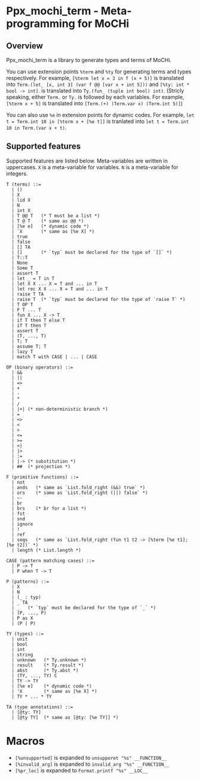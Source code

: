# Ppx_mochi_term - Meta-programming for MoCHi

## Overview

Ppx_mochi_term is a library to generate types and terms of MoCHi.

You can use extension points `%term` and `%ty` for generating terms and types respectively.
For example, `[%term let x = 3 in f (x + 5)]` is translated into
`Term.(let_ [x, int 3] (var f @@ [var x + int 5]))` and `[%ty: int * bool -> int]`.
is translated into `Ty.(fun_ (tuple int bool) int)`.
(Stricly speaking, either `Term.` or `Ty.` is followed by each variables.
For example, `[%term x + 5]` is translated into `[Term.(+) (Term.var x) (Term.int 5)]`)

You can also use `%e` in extension points for dynamic codes.
For example, `let t = Term.int 10 in [%term x + [%e t]]` is tranlated into
`let t = Term.int 10 in Term.(var x + t)`.

## Supported features

Supported features are listed below.
Meta-variables are written in uppercases.
`X` is a meta-variable for variables.
`N` is a meta-variable for integers.

```
T (terms) ::=
  | ()
  | X
  | lid X
  | N
  | int X
  | T @@ T   (* T must be a list *)
  | T @ T    (* same as @@ *)
  | [%e e]   (* dynamic code *)
  | `X       (* same as [%e X] *)
  | true
  | false
  | [] TA
  | []       (* `typ` must be declared for the type of `[]` *)
  | T::T
  | None
  | Some T
  | assert T
  | let _ = T in T
  | let X X ... X = T and ... in T
  | let rec X X ... X = T and ... in T
  | raise T TA
  | raise T  (* `typ` must be declared for the type of `raise T` *)
  | T OP T
  | F T ... T
  | fun X ... X -> T
  | if T then T else T
  | if T then T
  | assert T
  | (T, ..., T)
  | T; T
  | assume T; T
  | lazy T
  | match T with CASE | ... | CASE

OP (binary operators) ::=
  | &&
  | ||
  | =>
  | +
  | -
  | *
  | /
  | |+| (* non-deterministic branch *)
  | =
  | <>
  | <
  | >
  | <=
  | >=
  | <|
  | |>
  | :=
  | |-> (* substitution *)
  | ##  (* projection *)

F (primitive functions) ::=
  | not
  | ands   (* same as `List.fold_right (&&) true` *)
  | ors    (* same as `List.fold_right (||) false` *)
  | ~-
  | br
  | brs    (* br for a list *)
  | fst
  | snd
  | ignore
  | !
  | ref
  | seqs   (* same as `List.fold_right (fun t1 t2 -> [%term [%e t1]; [%e t2])` *)
  | length (* List.length *)

CASE (pattern matching cases) ::=
  | P -> T
  | P when T -> T

P (patterns) ::=
  | X
  | N
  | (_ : typ)
  | _ TA
  | _   (* `typ` must be declared for the type of `_` *)
  | (P, ..., P)
  | P as X
  | (P | P)

TY (types) ::=
  | unit
  | bool
  | int
  | string
  | unknown   (* Ty.unknown *)
  | result    (* Ty.result *)
  | abst      (* Ty.abst *)
  | (TY, ..., TY) C
  | TY -> TY
  | [%e e]    (* dynamic code *)
  | 'X        (* same as [%e X] *)
  | TY * ... * TY

TA (type annotations) ::=
  | [@ty: TY]
  | [@ty TY]  (* same as [@ty: [%e TY]] *)
```

# Macros
- `[%unsupported]` is expanded to `unsupporet "%s" __FUNCTION__`
- `[%invalid_arg]` is expanded to `invalid_arg "%s" __FUNCTION__`
- `[%pr_loc]` is expanded to `Format.printf "%s" __LOC__`

